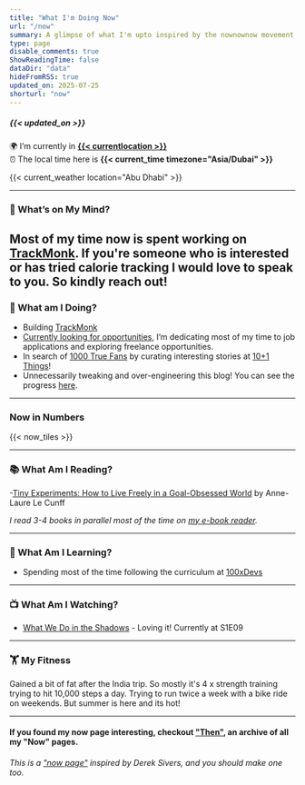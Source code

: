 ```yaml
---
title: "What I'm Doing Now"
url: "/now"
summary: A glimpse of what I'm upto inspired by the nownownow movement by Derek Sivers.
type: page
disable_comments: true
ShowReadingTime: false
dataDir: "data"
hideFromRSS: true
updated_on: 2025-07-25
shorturl: "now"
---
```


#####  {{< updated_on >}}

🌍 I’m currently in **[{{< currentlocation >}}](https://what3words.com/inferior.reserved.drives)**   
⏰ The local time here is **{{< current_time timezone="Asia/Dubai" >}}**  

{{< current_weather location="Abu Dhabi" >}}

---

### 💭 What’s on My Mind?

Most of my time now is spent working on [TrackMonk](https://trackmonk.app). If you're someone who is interested or has tried calorie tracking I would love to speak to you. So kindly reach out!
---

### 🔨 What am I Doing?

- Building [TrackMonk](https://trackmonk.app) 
- [Currently looking for opportunities](/hire), I’m dedicating most of my time to job applications and exploring freelance opportunities.
- In search of [1000 True Fans](https://kk.org/thetechnium/1000-true-fans/) by curating interesting stories at [10+1 Things](https://newsletter.rishikeshs.com/)!
- Unnecessarily tweaking and over-engineering this blog! You can see the progress [here](/log).

---


### Now in Numbers

{{< now_tiles >}}

---



### 📚 What Am I Reading?

-[Tiny Experiments: How to Live Freely in a Goal-Obsessed World](https://geni.us/rs-tiny-experiments) by Anne-Laure Le Cunff


*I read 3-4 books in parallel most of the time on [my e-book reader](https://geni.us/rsh-kindle-paperwhite).*

---

### 📝 What Am I Learning?
- Spending most of the time following the curriculum at [100xDevs](https://100xdevs.com/)

---



### 📺 What Am I Watching?

- [What We Do in the Shadows](https://www.serializd.com/show/What-We-Do-in-the-Shadows-83631) - Loving it! Currently at S1E09

---  

### 🏋 My Fitness

Gained a bit of fat after the India trip. So mostly it's 4 x strength training trying to hit 10,000 steps a day. Trying to run twice a week with a bike ride on weekends. But summer is here and its hot!


<!-- ##### For my latest fitness updates, read my [fitness log](/fitness-log). It's interesting, I promise. -->



---


#### If you found my now page interesting, checkout ["Then"](/then), an archive of all my "Now" pages.


###### This is a ["now page"](https://nownownow.com/) inspired by Derek Sivers, and you should make one too.

